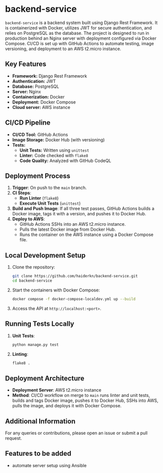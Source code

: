 # backend-service

`backend-service` is a backend system built using Django Rest Framework. It is containerized with Docker, utilizes JWT for secure authentication, and relies on PostgreSQL as the database. The project is designed to run in production behind an Nginx server with deployment configured via Docker Compose. CI/CD is set up with GitHub Actions to automate testing, image versioning, and deployment to an AWS t2.micro instance.

## Key Features

- **Framework:** Django Rest Framework
- **Authentication:** JWT
- **Database:** PostgreSQL
- **Server:** Nginx
- **Containerization:** Docker
- **Deployment:** Docker Compose
- **Cloud server:** AWS instance

## CI/CD Pipeline

- **CI/CD Tool:** GitHub Actions
- **Image Storage:** Docker Hub (with versioning)
- **Tests:**
  - **Unit Tests:** Written using `unittest`
  - **Linter:** Code checked with `flake8`
  - **Code Quality:** Analyzed with GitHub CodeQL

## Deployment Process

1. **Trigger**: On push to the `main` branch.
2. **CI Steps**:
   - **Run Linter** (`flake8`)
   - **Execute Unit Tests** (`unittest`)
3. **Build and Push Image**: If all three test passes, GitHub Actions builds a Docker image, tags it with a version, and pushes it to Docker Hub.
4. **Deploy to AWS**:
   - GitHub Actions SSHs into an AWS t2.micro instance.
   - Pulls the latest Docker image from Docker Hub.
   - Runs the container on the AWS instance using a Docker Compose file.

## Local Development Setup

1. Clone the repository:
   ```bash
   git clone https://github.com/haiderkn/backend-service.git
   cd backend-service
   ```

2. Start the containers with Docker Compose:
   ```bash
   docker compose -f docker-compose-localdev.yml up --build
   ```

3. Access the API at `http://localhost:<port>`.

## Running Tests Locally

1. **Unit Tests**:
   ```bash
   python manage.py test
   ```

2. **Linting**:
   ```bash
   flake8 .
   ```

## Deployment Architecture

- **Deployment Server**: AWS t2.micro instance
- **Method**: CI/CD workflow on merge to `main` runs linter and unit tests, builds and tags Docker image, pushes it to Docker Hub, SSHs into AWS, pulls the image, and deploys it with Docker Compose.

## Additional Information

For any queries or contributions, please open an issue or submit a pull request.

## Features to be added
- automate server setup using Ansible
